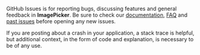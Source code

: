 GitHub Issues is for reporting bugs, discussing features and general feedback in **ImagePicker**. Be sure to check our [documentation](http://cocoadocs.org/docsets/ImagePicker), [FAQ](https://github.com/hyperoslo/ImagePicker/wiki/FAQ) and [past issues](https://github.com/hyperoslo/ImagePicker/issues?state=closed) before opening any new issues.

If you are posting about a crash in your application, a stack trace is helpful, but additional context, in the form of code and explanation, is necessary to be of any use.
